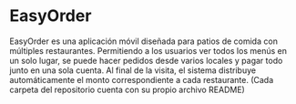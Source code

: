 # EasyOrder
EasyOrder es una aplicación móvil diseñada para patios de comida con múltiples restaurantes. Permitiendo a los usuarios ver todos los menús en un solo lugar, se puede hacer pedidos desde varios locales y pagar todo junto en una sola cuenta. Al final de la visita, el sistema distribuye automáticamente el monto correspondiente a cada restaurante. 
(Cada carpeta del repositorio cuenta con su propio archivo README)

